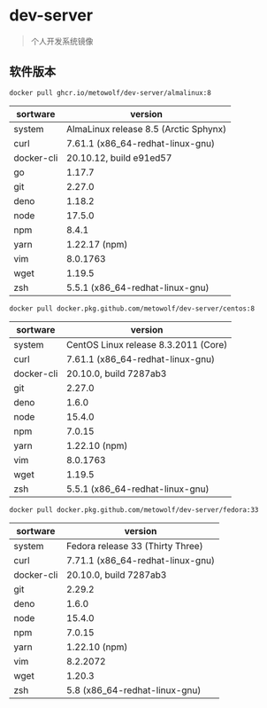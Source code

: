 # dev-server

> 个人开发系统镜像

## 软件版本

```
docker pull ghcr.io/metowolf/dev-server/almalinux:8
```

|sortware|version|
|---|---|
|system|AlmaLinux release 8.5 (Arctic Sphynx)|
|curl|7.61.1 (x86_64-redhat-linux-gnu)|
|docker-cli|20.10.12, build e91ed57|
|go|1.17.7|
|git|2.27.0|
|deno|1.18.2|
|node|17.5.0|
|npm|8.4.1|
|yarn|1.22.17 (npm)|
|vim|8.0.1763|
|wget|1.19.5|
|zsh|5.5.1 (x86_64-redhat-linux-gnu)|


```
docker pull docker.pkg.github.com/metowolf/dev-server/centos:8
```

|sortware|version|
|---|---|
|system|CentOS Linux release 8.3.2011 (Core)|
|curl|7.61.1 (x86_64-redhat-linux-gnu)|
|docker-cli|20.10.0, build 7287ab3|
|git|2.27.0|
|deno|1.6.0|
|node|15.4.0|
|npm|7.0.15|
|yarn|1.22.10 (npm)|
|vim|8.0.1763|
|wget|1.19.5|
|zsh|5.5.1 (x86_64-redhat-linux-gnu)|


```
docker pull docker.pkg.github.com/metowolf/dev-server/fedora:33
```

|sortware|version|
|---|---|
|system|Fedora release 33 (Thirty Three)|
|curl|7.71.1 (x86_64-redhat-linux-gnu)|
|docker-cli|20.10.0, build 7287ab3|
|git|2.29.2|
|deno|1.6.0|
|node|15.4.0|
|npm|7.0.15|
|yarn|1.22.10 (npm)|
|vim|8.2.2072|
|wget|1.20.3|
|zsh|5.8 (x86_64-redhat-linux-gnu)|